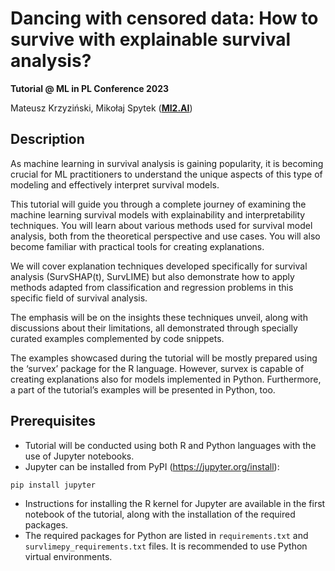 # Dancing with censored data: How to survive with explainable survival analysis?
**Tutorial @ ML in PL Conference 2023**

Mateusz Krzyziński, Mikołaj Spytek ([**MI2.AI**](https://www.mi2.ai))

## Description
As machine learning in survival analysis is gaining popularity, it is becoming crucial for ML practitioners to understand the unique aspects of this type of modeling and effectively interpret survival models.

This tutorial will guide you through a complete journey of examining the machine learning survival models with explainability and interpretability techniques. You will learn about various methods used for survival model analysis, both from the theoretical perspective and use cases. You will also become familiar with practical tools for creating explanations.

We will cover explanation techniques developed specifically for survival analysis (SurvSHAP(t), SurvLIME) but also demonstrate how to apply methods adapted from classification and regression problems in this specific field of survival analysis.

The emphasis will be on the insights these techniques unveil, along with discussions about their limitations, all demonstrated through specially curated examples complemented by code snippets.

The examples showcased during the tutorial will be mostly prepared using the ‘survex’ package for the R language. However, survex is capable of creating explanations also for models implemented in Python. Furthermore, a part of the tutorial’s examples will be presented in Python, too.

## Prerequisites 
- Tutorial will be conducted using both R and Python languages with the use of Jupyter notebooks. 
- Jupyter can be installed from PyPI (https://jupyter.org/install): 
```python
pip install jupyter
```
- Instructions for installing the R kernel for Jupyter are available in the first notebook of the tutorial, along with the installation of the required packages. 
- The required packages for Python are listed in `requirements.txt` and `survlimepy_requirements.txt` files. It is recommended to use Python virtual environments. 
